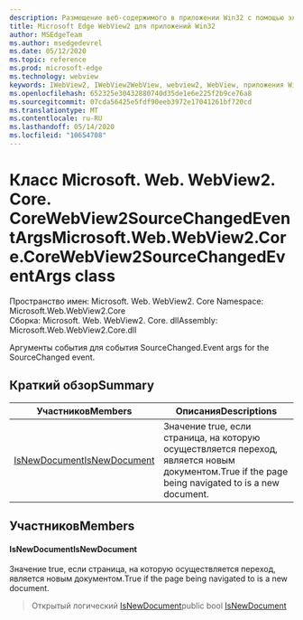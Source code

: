 ```yaml
---
description: Размещение веб-содержимого в приложении Win32 с помощью элемента управления Microsoft Edge WebView2
title: Microsoft Edge WebView2 для приложений Win32
author: MSEdgeTeam
ms.author: msedgedevrel
ms.date: 05/12/2020
ms.topic: reference
ms.prod: microsoft-edge
ms.technology: webview
keywords: IWebView2, IWebView2WebView, webview2, WebView, приложения Win32, Win32, EDGE, ICoreWebView2, ICoreWebView2Controller, элемент управления "веб-браузер", HTML Edge
ms.openlocfilehash: 652325e30432880740d35de1e6e225f2b9ce76a8
ms.sourcegitcommit: 07cda56425e5fdf90eeb3972e17041261bf720cd
ms.translationtype: MT
ms.contentlocale: ru-RU
ms.lasthandoff: 05/14/2020
ms.locfileid: "10654708"
---
```

# <span data-ttu-id="95834-104">Класс Microsoft. Web. WebView2. Core. CoreWebView2SourceChangedEventArgs</span><span class="sxs-lookup"><span data-stu-id="95834-104">Microsoft.Web.WebView2.Core.CoreWebView2SourceChangedEventArgs class</span></span> 

<span data-ttu-id="95834-105">Пространство имен: Microsoft. Web. WebView2. Core </span><span class="sxs-lookup"><span data-stu-id="95834-105">Namespace: Microsoft.Web.WebView2.Core</span></span>\
<span data-ttu-id="95834-106">Сборка: Microsoft. Web. WebView2. Core. dll</span><span class="sxs-lookup"><span data-stu-id="95834-106">Assembly: Microsoft.Web.WebView2.Core.dll</span></span>

<span data-ttu-id="95834-107">Аргументы события для события SourceChanged.</span><span class="sxs-lookup"><span data-stu-id="95834-107">Event args for the SourceChanged event.</span></span>

## <span data-ttu-id="95834-108">Краткий обзор</span><span class="sxs-lookup"><span data-stu-id="95834-108">Summary</span></span>

 <span data-ttu-id="95834-109">Участников</span><span class="sxs-lookup"><span data-stu-id="95834-109">Members</span></span>                        | <span data-ttu-id="95834-110">Описания</span><span class="sxs-lookup"><span data-stu-id="95834-110">Descriptions</span></span>
--------------------------------|---------------------------------------------
[<span data-ttu-id="95834-111">IsNewDocument</span><span class="sxs-lookup"><span data-stu-id="95834-111">IsNewDocument</span></span>](#isnewdocument) | <span data-ttu-id="95834-112">Значение true, если страница, на которую осуществляется переход, является новым документом.</span><span class="sxs-lookup"><span data-stu-id="95834-112">True if the page being navigated to is a new document.</span></span>

## <span data-ttu-id="95834-113">Участников</span><span class="sxs-lookup"><span data-stu-id="95834-113">Members</span></span>

#### <span data-ttu-id="95834-114">IsNewDocument</span><span class="sxs-lookup"><span data-stu-id="95834-114">IsNewDocument</span></span> 

<span data-ttu-id="95834-115">Значение true, если страница, на которую осуществляется переход, является новым документом.</span><span class="sxs-lookup"><span data-stu-id="95834-115">True if the page being navigated to is a new document.</span></span>

> <span data-ttu-id="95834-116">Открытый логический [IsNewDocument](#isnewdocument)</span><span class="sxs-lookup"><span data-stu-id="95834-116">public bool [IsNewDocument](#isnewdocument)</span></span>

